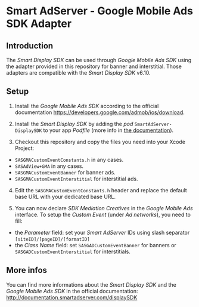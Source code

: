 Smart AdServer - Google Mobile Ads SDK Adapter
==============================================

Introduction
------------
The _Smart Display SDK_ can be used through _Google Mobile Ads SDK_ using the adapter provided in this repository for banner and interstitial. Those adapters are compatible with the _Smart Display SDK_ v6.10.

Setup
-----

1) Install the _Google Mobile Ads SDK_ according to the official documentation https://developers.google.com/admob/ios/download.

2) Install the _Smart Display SDK_ by adding the _pod_ `SmartAdServer-DisplaySDK` to your app _Podfile_ (more info in [the documentation](http://help.smartadserver.com/ios/V6.10/#IntegrationGuides/InstallationCocoapods.htm)).

3) Checkout this repository and copy the files you need into your Xcode Project:

- `SASGMACustomEventConstants.h` in any cases.
- `SASAdView+GMA` in any cases.
- `SASGMACustomEventBanner` for banner ads.
- `SASGMACustomEventInterstitial` for interstitial ads.

4) Edit the `SASGMACustomEventConstants.h` header and replace the default base URL with your dedicated base URL.

5) You can now declare _SDK Mediation Creatives_ in the _Google Mobile Ads_ interface. To setup the _Custom Event_ (under _Ad networks_), you need to fill:

- the _Parameter_ field: set your _Smart AdServer_ IDs using slash separator `[siteID]/[pageID]/[formatID]`
- the _Class Name_ field: set `SASGADCustomEventBanner` for banners or `SASGADCustomEventInterstitial` for interstitials.


More infos
----------
You can find more informations about the _Smart Display SDK_ and the _Google Mobile Ads SDK_ in the official documentation:
http://documentation.smartadserver.com/displaySDK
